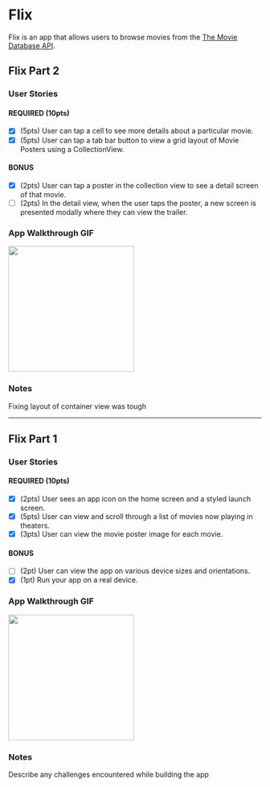 # Flix

Flix is an app that allows users to browse movies from the [The Movie Database API](http://docs.themoviedb.apiary.io/#).

## Flix Part 2

### User Stories

#### REQUIRED (10pts)
- [X] (5pts) User can tap a cell to see more details about a particular movie.
- [X] (5pts) User can tap a tab bar button to view a grid layout of Movie Posters using a CollectionView.

#### BONUS
- [X] (2pts) User can tap a poster in the collection view to see a detail screen of that movie.
- [ ] (2pts) In the detail view, when the user taps the poster, a new screen is presented modally where they can view the trailer.

### App Walkthrough GIF


<img src="https://github.com/icejag/Flixster/blob/master/flixster5.gif" width=250><br>

### Notes
Fixing layout of container view was tough

---

## Flix Part 1

### User Stories


#### REQUIRED (10pts)
- [X] (2pts) User sees an app icon on the home screen and a styled launch screen.
- [X] (5pts) User can view and scroll through a list of movies now playing in theaters.
- [X] (3pts) User can view the movie poster image for each movie.

#### BONUS
- [ ] (2pt) User can view the app on various device sizes and orientations.
- [X] (1pt) Run your app on a real device.

### App Walkthrough GIF
 

<img src="https://github.com/icejag/Flixster/blob/master/flixster2.gif" width=250><br>

### Notes
Describe any challenges encountered while building the app
